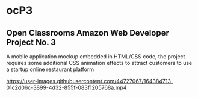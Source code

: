# ocP3
## Open Classrooms Amazon Web Developer Project No. 3
A mobile application mockup embedded in HTML/CSS code, the project
requires some additional CSS animation effects to attract customers
to use a startup online restaurant platform

https://user-images.githubusercontent.com/44727067/164384713-01c2d06c-3899-4d32-855f-083f1205768a.mp4

